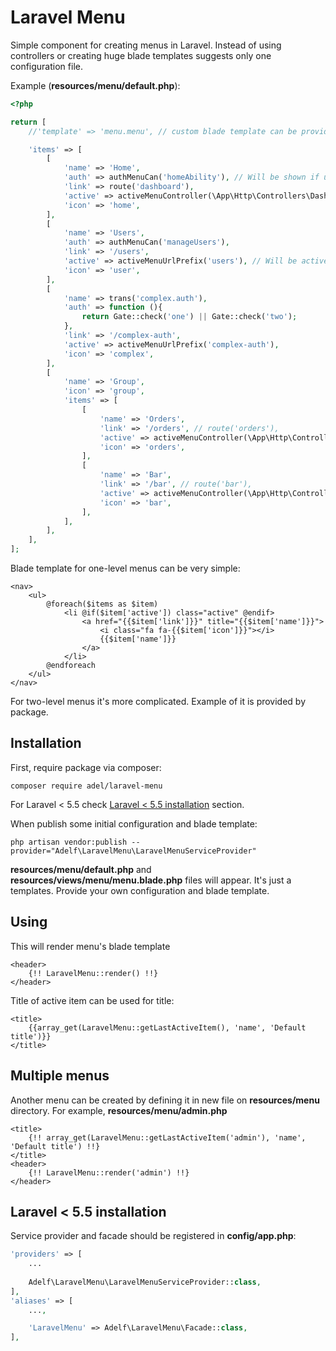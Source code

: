 # Laravel Menu

Simple component for creating menus in Laravel. Instead of using controllers or creating huge blade templates suggests only one configuration file.

Example (**resources/menu/default.php**):

```php
<?php

return [
    //'template' => 'menu.menu', // custom blade template can be provided here

    'items' => [
        [
            'name' => 'Home',
            'auth' => authMenuCan('homeAbility'), // Will be shown if user "can" 'homeAbility'.
            'link' => route('dashboard'),
            'active' => activeMenuController(\App\Http\Controllers\DashboardController::class),
            'icon' => 'home',
        ],
        [
            'name' => 'Users',
            'auth' => authMenuCan('manageUsers'),
            'link' => '/users',
            'active' => activeMenuUrlPrefix('users'), // Will be active for all '/users*' URL's
            'icon' => 'user',
        ],
        [
            'name' => trans('complex.auth'),
            'auth' => function (){
                return Gate::check('one') || Gate::check('two');
            },
            'link' => '/complex-auth',
            'active' => activeMenuUrlPrefix('complex-auth'),
            'icon' => 'complex',
        ],
        [
            'name' => 'Group',
            'icon' => 'group',
            'items' => [
                [
                    'name' => 'Orders',
                    'link' => '/orders', // route('orders'),
                    'active' => activeMenuController(\App\Http\Controllers\OrdersController::class),
                    'icon' => 'orders',
                ],
                [
                    'name' => 'Bar',
                    'link' => '/bar', // route('bar'),
                    'active' => activeMenuController(\App\Http\Controllers\BarController::class),
                    'icon' => 'bar',
                ],
            ],
        ],
    ],
];
```

Blade template for one-level menus can be very simple:
```blade
<nav>
    <ul>
        @foreach($items as $item)
            <li @if($item['active']) class="active" @endif>
                <a href="{{$item['link']}}" title="{{$item['name']}}">
                    <i class="fa fa-{{$item['icon']}}"></i>
                    {{$item['name']}}
                </a>
            </li>
        @endforeach
    </ul>
</nav>
```

For two-level menus it's more complicated. Example of it is provided by package.

## Installation
First, require package via composer:
```
composer require adel/laravel-menu
```

For Laravel < 5.5 check [Laravel < 5.5 installation](#Laravel-<-5.5-installation) section.

When publish some initial configuration and blade template:
```
php artisan vendor:publish --provider="Adelf\LaravelMenu\LaravelMenuServiceProvider"
```
**resources/menu/default.php** and **resources/views/menu/menu.blade.php** files will appear. It's just a templates. Provide your own configuration and blade template.

## Using
This will render menu's blade template
```blade
<header>
    {!! LaravelMenu::render() !!}
</header>
```

Title of active item can be used for title:
```blade
<title>
    {{array_get(LaravelMenu::getLastActiveItem(), 'name', 'Default title')}}
</title>
```

## Multiple menus
Another menu can be created by defining it in new file on **resources/menu** directory. For example, **resources/menu/admin.php**

```blade
<title> 
    {!! array_get(LaravelMenu::getLastActiveItem('admin'), 'name', 'Default title') !!}
</title>
<header>
    {!! LaravelMenu::render('admin') !!}
</header>
```

## Laravel < 5.5 installation

Service provider and facade should be registered in **config/app.php**:
```php
'providers' => [
    ...
    
    Adelf\LaravelMenu\LaravelMenuServiceProvider::class,
],
'aliases' => [
    ...,

    'LaravelMenu' => Adelf\LaravelMenu\Facade::class,
],
```